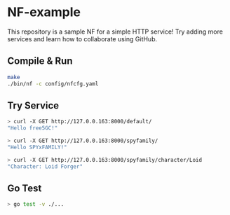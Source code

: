 # NF-example

This repository is a sample NF for a simple HTTP service!
Try adding more services and learn how to collaborate using GitHub.

## Compile & Run

```sh
make
./bin/nf -c config/nfcfg.yaml
```

## Try Service

```sh
> curl -X GET http://127.0.0.163:8000/default/
"Hello free5GC!"

> curl -X GET http://127.0.0.163:8000/spyfamily/
"Hello SPYxFAMILY!"

> curl -X GET http://127.0.0.163:8000/spyfamily/character/Loid
"Character: Loid Forger"
```

## Go Test

```sh
> go test -v ./...
```
